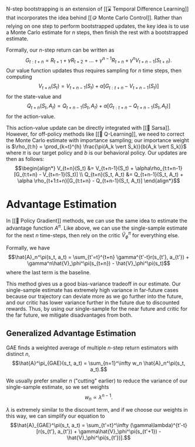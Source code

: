 N-step bootstrapping is an extension of [[⌛️ Temporal Difference Learning]] that incorporates the idea behind [[🪙 Monte Carlo Control]]. Rather than relying on one step to perform bootstrapped updates, the key idea is to use a Monte Carlo estimate for $n$ steps, then finish the rest with a bootstrapped estimate.

Formally, our $n$-step return can be written as $$G_{t:t+n} = R_{t+1} + \gamma R_{t+2} + \ldots + \gamma^{n-1} R_{t+n} + \gamma^n V_{t+n-1}(S_{t+n}).$$ Our value function updates thus requires sampling for $n$ time steps, then computing $$V_{t+n}(S_t) = V_{t+n-1}(S_t) + \alpha[G_{t:t+n} - V_{t+n-1}(S_t)]$$ for the state-value and $$Q_{t+n}(S_t, A_t) = Q_{t+n-1}(S_t, A_t) + \alpha[G_{t:t+n} - Q_{t+n-1}(S_t, A_t)]$$ for the action-value.

This action-value update can be directly integrated with [[🧭 Sarsa]]. However, for off-policy methods like [[🚀 Q-Learning]], we need to correct the Monte Carlo estimate with importance sampling; our importance weight is $\rho_{t:h} = \prod_{k=t}^{h} \frac{\pi(A_k \vert S_k)}{b(A_k \vert S_k)}$ where $\pi$ is our target policy and $b$ is our behavioral policy. Our updates are then as follows: $$\begin{align*} V_{t+n}(S_t) &= V_{t+n-1}(S_t) + \alpha\rho_{t:t+n-1} [G_{t:t+n} - V_{t+n-1}(S_t)] \\ Q_{t+n}(S_t, A_t) &= Q_{t+n-1}(S_t, A_t) + \alpha \rho_{t+1:t+n}[G_{t:t+n} - Q_{t+n-1}(S_t, A_t)] \end{align*}$$

# Advantage Estimation
In [[🚓 Policy Gradient]] methods, we can use the same idea to estimate the advantage function $A^\pi$. Like above, we can use the single-sample estimate for the next $n$ time-steps, then rely on the critic $\hat{V}_\phi^\pi$ for everything else.

Formally, we have $$\hat{A}_n^\pi(s_t, a_t) = \sum_{t'=t}^{t+n} \gamma^{t'-t}r(s_{t'}, a_{t'}) + \gamma^n\hat{V}_\phi^\pi(s_{t+n}) - \hat{V}_\phi^\pi(s_t)$$ where the last term is the baseline.

This method gives us a good bias-variance tradeoff in our estimate. Our single-sample estimate has extremely high variance in far-future cases because our trajectory can deviate more as we go further into the future, and our critic has lower variance further in the future due to discounted rewards. Thus, by using our single-sample for the near future and critic for the far future, we mitigate disadvantages from both.

## Generalized Advantage Estimation
GAE finds a weighted average of multiple $n$-step return estimators with distinct $n$, $$\hat{A}^\pi_{GAE}(s_t, a_t) = \sum_{n=1}^\infty w_n \hat{A}_n^\pi(s_t, a_t).$$ 

We usually prefer smaller $n$ ("cutting" earlier) to reduce the variance of our single-sample estimate, so we set weights $$w_n \propto \lambda^{n-1}.$$

$\lambda$ is extremely similar to the discount term, and if we choose our weights in this way, we can simplify our equation to $$\hat{A}_{GAE}^\pi(s_t, a_t) = \sum_{t'=t}^\infty (\gamma\lambda)^{t'-t} [r(s_{t'}, a_{t'}) + \gamma\hat{V}_\phi^\pi(s_{t'+1}) - \hat{V}_\phi^\pi(s_{t'})].$$
